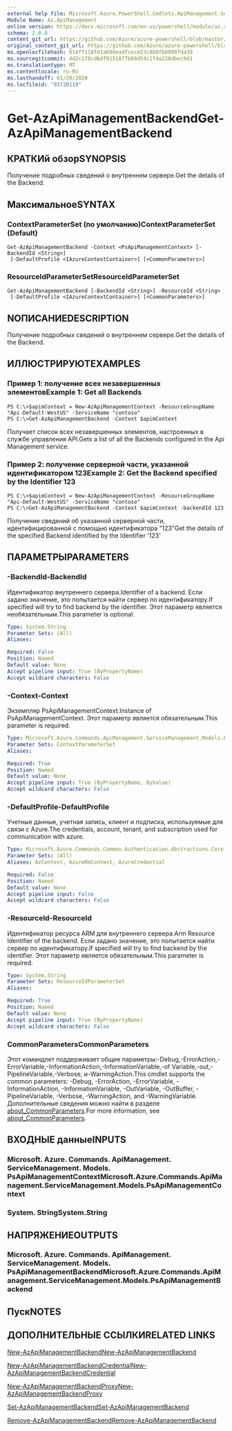 ```yaml
---
external help file: Microsoft.Azure.PowerShell.Cmdlets.ApiManagement.ServiceManagement.dll-Help.xml
Module Name: Az.ApiManagement
online version: https://docs.microsoft.com/en-us/powershell/module/az.apimanagement/get-azapimanagementbackend
schema: 2.0.0
content_git_url: https://github.com/Azure/azure-powershell/blob/master/src/ApiManagement/ApiManagement/help/Get-AzApiManagementBackend.md
original_content_git_url: https://github.com/Azure/azure-powershell/blob/master/src/ApiManagement/ApiManagement/help/Get-AzApiManagementBackend.md
ms.openlocfilehash: 014ff118fd1a696eadfcece23c8b0fb8090fda39
ms.sourcegitcommit: 4d2c178cd6df9151877b08d54c1f4a228dbec9d1
ms.translationtype: MT
ms.contentlocale: ru-RU
ms.lasthandoff: 01/29/2020
ms.locfileid: "93728119"
---
```

# <span data-ttu-id="f912a-101">Get-AzApiManagementBackend</span><span class="sxs-lookup"><span data-stu-id="f912a-101">Get-AzApiManagementBackend</span></span>

## <span data-ttu-id="f912a-102">КРАТКИй обзор</span><span class="sxs-lookup"><span data-stu-id="f912a-102">SYNOPSIS</span></span>
<span data-ttu-id="f912a-103">Получение подробных сведений о внутреннем сервере.</span><span class="sxs-lookup"><span data-stu-id="f912a-103">Get the details of the Backend.</span></span>

## <span data-ttu-id="f912a-104">Максимальное</span><span class="sxs-lookup"><span data-stu-id="f912a-104">SYNTAX</span></span>

### <span data-ttu-id="f912a-105">ContextParameterSet (по умолчанию)</span><span class="sxs-lookup"><span data-stu-id="f912a-105">ContextParameterSet (Default)</span></span>
```
Get-AzApiManagementBackend -Context <PsApiManagementContext> [-BackendId <String>]
 [-DefaultProfile <IAzureContextContainer>] [<CommonParameters>]
```

### <span data-ttu-id="f912a-106">ResourceIdParameterSet</span><span class="sxs-lookup"><span data-stu-id="f912a-106">ResourceIdParameterSet</span></span>
```
Get-AzApiManagementBackend [-BackendId <String>] -ResourceId <String>
 [-DefaultProfile <IAzureContextContainer>] [<CommonParameters>]
```

## <span data-ttu-id="f912a-107">NОПИСАНИЕ</span><span class="sxs-lookup"><span data-stu-id="f912a-107">DESCRIPTION</span></span>
<span data-ttu-id="f912a-108">Получение подробных сведений о внутреннем сервере.</span><span class="sxs-lookup"><span data-stu-id="f912a-108">Get the details of the Backend.</span></span>

## <span data-ttu-id="f912a-109">ИЛЛЮСТРИРУЮТ</span><span class="sxs-lookup"><span data-stu-id="f912a-109">EXAMPLES</span></span>

### <span data-ttu-id="f912a-110">Пример 1: получение всех незавершенных элементов</span><span class="sxs-lookup"><span data-stu-id="f912a-110">Example 1: Get all Backends</span></span>
```
PS C:\>$apimContext = New-AzApiManagementContext -ResourceGroupName "Api-Default-WestUS" -ServiceName "contoso"
PS C:\>Get-AzApiManagementBackend -Context $apimContext
```

<span data-ttu-id="f912a-111">Получает список всех незавершенных элементов, настроенных в службе управления API.</span><span class="sxs-lookup"><span data-stu-id="f912a-111">Gets a list of all the Backends configured in the Api Management service.</span></span>

### <span data-ttu-id="f912a-112">Пример 2: получение серверной части, указанной идентификатором 123</span><span class="sxs-lookup"><span data-stu-id="f912a-112">Example 2: Get the Backend specified by the Identifier 123</span></span>
```
PS C:\>$apimContext = New-AzApiManagementContext -ResourceGroupName "Api-Default-WestUS" -ServiceName "contoso"
PS C:\>Get-AzApiManagementBackend -Context $apimContext -backendId 123
```

<span data-ttu-id="f912a-113">Получение сведений об указанной серверной части, идентифицированной с помощью идентификатора "123"</span><span class="sxs-lookup"><span data-stu-id="f912a-113">Get the details of the specified Backend identified by the Identifier '123'</span></span>

## <span data-ttu-id="f912a-114">ПАРАМЕТРЫ</span><span class="sxs-lookup"><span data-stu-id="f912a-114">PARAMETERS</span></span>

### <span data-ttu-id="f912a-115">-BackendId</span><span class="sxs-lookup"><span data-stu-id="f912a-115">-BackendId</span></span>
<span data-ttu-id="f912a-116">Идентификатор внутреннего сервера.</span><span class="sxs-lookup"><span data-stu-id="f912a-116">Identifier of a backend.</span></span>
<span data-ttu-id="f912a-117">Если задано значение, это попытается найти сервер по идентификатору.</span><span class="sxs-lookup"><span data-stu-id="f912a-117">If specified will try to find backend by the identifier.</span></span>
<span data-ttu-id="f912a-118">Этот параметр является необязательным.</span><span class="sxs-lookup"><span data-stu-id="f912a-118">This parameter is optional.</span></span>

```yaml
Type: System.String
Parameter Sets: (All)
Aliases:

Required: False
Position: Named
Default value: None
Accept pipeline input: True (ByPropertyName)
Accept wildcard characters: False
```

### <span data-ttu-id="f912a-119">-Context</span><span class="sxs-lookup"><span data-stu-id="f912a-119">-Context</span></span>
<span data-ttu-id="f912a-120">Экземпляр PsApiManagementContext.</span><span class="sxs-lookup"><span data-stu-id="f912a-120">Instance of PsApiManagementContext.</span></span>
<span data-ttu-id="f912a-121">Этот параметр является обязательным.</span><span class="sxs-lookup"><span data-stu-id="f912a-121">This parameter is required.</span></span>

```yaml
Type: Microsoft.Azure.Commands.ApiManagement.ServiceManagement.Models.PsApiManagementContext
Parameter Sets: ContextParameterSet
Aliases:

Required: True
Position: Named
Default value: None
Accept pipeline input: True (ByPropertyName, ByValue)
Accept wildcard characters: False
```

### <span data-ttu-id="f912a-122">-DefaultProfile</span><span class="sxs-lookup"><span data-stu-id="f912a-122">-DefaultProfile</span></span>
<span data-ttu-id="f912a-123">Учетные данные, учетная запись, клиент и подписка, используемые для связи с Azure.</span><span class="sxs-lookup"><span data-stu-id="f912a-123">The credentials, account, tenant, and subscription used for communication with azure.</span></span>

```yaml
Type: Microsoft.Azure.Commands.Common.Authentication.Abstractions.Core.IAzureContextContainer
Parameter Sets: (All)
Aliases: AzContext, AzureRmContext, AzureCredential

Required: False
Position: Named
Default value: None
Accept pipeline input: False
Accept wildcard characters: False
```

### <span data-ttu-id="f912a-124">-ResourceId</span><span class="sxs-lookup"><span data-stu-id="f912a-124">-ResourceId</span></span>
<span data-ttu-id="f912a-125">Идентификатор ресурса ARM для внутреннего сервера.</span><span class="sxs-lookup"><span data-stu-id="f912a-125">Arm Resource Identifier of the backend.</span></span> <span data-ttu-id="f912a-126">Если задано значение, это попытается найти сервер по идентификатору.</span><span class="sxs-lookup"><span data-stu-id="f912a-126">If specified will try to find backend by the identifier.</span></span> <span data-ttu-id="f912a-127">Этот параметр является обязательным.</span><span class="sxs-lookup"><span data-stu-id="f912a-127">This parameter is required.</span></span>

```yaml
Type: System.String
Parameter Sets: ResourceIdParameterSet
Aliases:

Required: True
Position: Named
Default value: None
Accept pipeline input: True (ByPropertyName)
Accept wildcard characters: False
```

### <span data-ttu-id="f912a-128">CommonParameters</span><span class="sxs-lookup"><span data-stu-id="f912a-128">CommonParameters</span></span>
<span data-ttu-id="f912a-129">Этот командлет поддерживает общие параметры:-Debug,-ErrorAction,-ErrorVariable,-InformationAction,-InformationVariable,-of Variable,-out,-PipelineVariable,-Verbose, и-WarningAction.</span><span class="sxs-lookup"><span data-stu-id="f912a-129">This cmdlet supports the common parameters: -Debug, -ErrorAction, -ErrorVariable, -InformationAction, -InformationVariable, -OutVariable, -OutBuffer, -PipelineVariable, -Verbose, -WarningAction, and -WarningVariable.</span></span> <span data-ttu-id="f912a-130">Дополнительные сведения можно найти в разделе [about_CommonParameters](https://go.microsoft.com/fwlink/?LinkID=113216).</span><span class="sxs-lookup"><span data-stu-id="f912a-130">For more information, see [about_CommonParameters](https://go.microsoft.com/fwlink/?LinkID=113216).</span></span>

## <span data-ttu-id="f912a-131">ВХОДНЫЕ данные</span><span class="sxs-lookup"><span data-stu-id="f912a-131">INPUTS</span></span>

### <span data-ttu-id="f912a-132">Microsoft. Azure. Commands. ApiManagement. ServiceManagement. Models. PsApiManagementContext</span><span class="sxs-lookup"><span data-stu-id="f912a-132">Microsoft.Azure.Commands.ApiManagement.ServiceManagement.Models.PsApiManagementContext</span></span>

### <span data-ttu-id="f912a-133">System. String</span><span class="sxs-lookup"><span data-stu-id="f912a-133">System.String</span></span>

## <span data-ttu-id="f912a-134">НАПРЯЖЕНИЕ</span><span class="sxs-lookup"><span data-stu-id="f912a-134">OUTPUTS</span></span>

### <span data-ttu-id="f912a-135">Microsoft. Azure. Commands. ApiManagement. ServiceManagement. Models. PsApiManagementBackend</span><span class="sxs-lookup"><span data-stu-id="f912a-135">Microsoft.Azure.Commands.ApiManagement.ServiceManagement.Models.PsApiManagementBackend</span></span>

## <span data-ttu-id="f912a-136">Пуск</span><span class="sxs-lookup"><span data-stu-id="f912a-136">NOTES</span></span>

## <span data-ttu-id="f912a-137">ДОПОЛНИТЕЛЬНЫЕ ССЫЛКИ</span><span class="sxs-lookup"><span data-stu-id="f912a-137">RELATED LINKS</span></span>

[<span data-ttu-id="f912a-138">New-AzApiManagementBackend</span><span class="sxs-lookup"><span data-stu-id="f912a-138">New-AzApiManagementBackend</span></span>](./New-AzApiManagementBackend.md)

[<span data-ttu-id="f912a-139">New-AzApiManagementBackendCredential</span><span class="sxs-lookup"><span data-stu-id="f912a-139">New-AzApiManagementBackendCredential</span></span>](./New-AzApiManagementBackendCredential.md)

[<span data-ttu-id="f912a-140">New-AzApiManagementBackendProxy</span><span class="sxs-lookup"><span data-stu-id="f912a-140">New-AzApiManagementBackendProxy</span></span>](./New-AzApiManagementBackendProxy.md)

[<span data-ttu-id="f912a-141">Set-AzApiManagementBackend</span><span class="sxs-lookup"><span data-stu-id="f912a-141">Set-AzApiManagementBackend</span></span>](./Set-AzApiManagementBackend.md)

[<span data-ttu-id="f912a-142">Remove-AzApiManagementBackend</span><span class="sxs-lookup"><span data-stu-id="f912a-142">Remove-AzApiManagementBackend</span></span>](./Remove-AzApiManagementBackend.md)
